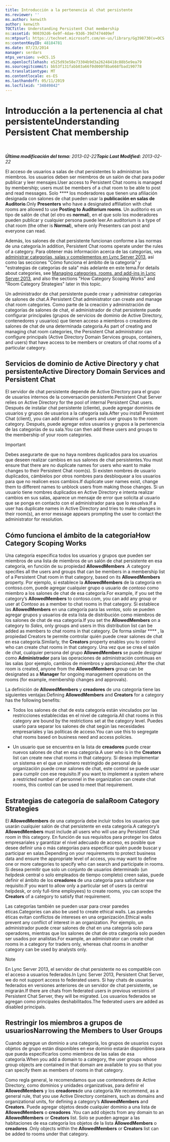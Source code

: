 ```yaml
---
title: Introducción a la pertenencia al chat persistente
ms.reviewer: ''
ms.author: kenwith
author: kenwith
TOCTitle: Understanding Persistent Chat membership
ms:assetid: 900392d6-6e9f-4dae-93d6-39d7474409ef
ms:mtpsurl: https://technet.microsoft.com/en-us/library/Gg398730(v=OCS.15)
ms:contentKeyID: 48184781
ms.date: 07/23/2014
manager: serdars
mtps_version: v=OCS.15
ms.openlocfilehash: e525d93e58e73304b9d3a26248418c88b5e9ea79
ms.sourcegitcommit: bb53f131fabb03a66f0d000f8ba668fbad190778
ms.translationtype: MT
ms.contentlocale: es-ES
ms.lasthandoff: 05/11/2019
ms.locfileid: "34849842"
---
```

<div data-xmlns="http://www.w3.org/1999/xhtml">

<div class="topic" data-xmlns="http://www.w3.org/1999/xhtml" data-msxsl="urn:schemas-microsoft-com:xslt" data-cs="http://msdn.microsoft.com/en-us/">

<div data-asp="http://msdn2.microsoft.com/asp">

# <a name="understanding-persistent-chat-membership"></a><span data-ttu-id="42b52-102">Introducción a la pertenencia al chat persistente</span><span class="sxs-lookup"><span data-stu-id="42b52-102">Understanding Persistent Chat membership</span></span>

</div>

<div id="mainSection">

<div id="mainBody">

<span> </span>

<span data-ttu-id="42b52-103">_**Última modificación del tema:** 2013-02-22_</span><span class="sxs-lookup"><span data-stu-id="42b52-103">_**Topic Last Modified:** 2013-02-22_</span></span>

<span data-ttu-id="42b52-104">El acceso de usuarios a salas de chat persistentes lo administran los miembros. los usuarios deben ser miembros de un salón de chat para poder publicar y leer mensajes.</span><span class="sxs-lookup"><span data-stu-id="42b52-104">User access to Persistent Chat rooms is managed by membership; users must be members of a chat room to be able to post and read messages.</span></span> <span data-ttu-id="42b52-105">Solo \*\*\*\* los moderadores que tienen una afiliación designada con salones de chat pueden usar la **publicación en salas de Auditorio**.</span><span class="sxs-lookup"><span data-stu-id="42b52-105">Only **Presenters** who have a designated affiliation with chat rooms are allowed to use **Posting to Auditorium rooms**.</span></span> <span data-ttu-id="42b52-106">Un auditorio es un tipo de salón de chat (el otro es **normal**), en el que solo los moderadores pueden publicar y cualquier persona puede leer.</span><span class="sxs-lookup"><span data-stu-id="42b52-106">An auditorium is a type of chat room (the other is **Normal**), where only Presenters can post and everyone can read.</span></span>

<span data-ttu-id="42b52-107">Además, los salones de chat persistente funcionan conforme a las normas de una categoría.</span><span class="sxs-lookup"><span data-stu-id="42b52-107">In addition, Persistent Chat rooms operate under the rules of a category.</span></span> <span data-ttu-id="42b52-108">Para obtener más información acerca de las categorías, vea [administrar categorías, salas y complementos en Lync Server 2013](lync-server-2013-managing-categories-rooms-and-add-ins.md), así como las secciones "Cómo funciona el ámbito de la categoría" y "estrategias de categorías de sala" más adelante en este tema.</span><span class="sxs-lookup"><span data-stu-id="42b52-108">For details about categories, see [Managing categories, rooms, and add-ins in Lync Server 2013](lync-server-2013-managing-categories-rooms-and-add-ins.md), and also the sections "How Category Scoping Works" and "Room Category Strategies" later in this topic.</span></span>

<span data-ttu-id="42b52-109">Un administrador de chat persistente puede crear y administrar categorías de salones de chat.</span><span class="sxs-lookup"><span data-stu-id="42b52-109">A Persistent Chat administrator can create and manage chat room categories.</span></span> <span data-ttu-id="42b52-110">Como parte de la creación y administración de categorías de salones de chat, el administrador de chat persistente puede configurar principales (grupos de servicios de dominio de Active Directory, contenedores y usuarios) que tienen acceso a miembros o creadores de salones de chat de una determinada categoría.</span><span class="sxs-lookup"><span data-stu-id="42b52-110">As part of creating and managing chat room categories, the Persistent Chat administrator can configure principals (Active Directory Domain Services groups, containers, and users) that have access to be members or creators of chat rooms of a particular category.</span></span>

<div>

## <a name="active-directory-domain-services-and-persistent-chat"></a><span data-ttu-id="42b52-111">Servicios de dominio de Active Directory y chat persistente</span><span class="sxs-lookup"><span data-stu-id="42b52-111">Active Directory Domain Services and Persistent Chat</span></span>

<span data-ttu-id="42b52-112">El servidor de chat persistente depende de Active Directory para el grupo de usuarios internos de la conversación persistente.</span><span class="sxs-lookup"><span data-stu-id="42b52-112">Persistent Chat Server relies on Active Directory for the pool of internal Persistent Chat users.</span></span> <span data-ttu-id="42b52-113">Después de instalar chat persistente (cliente), puede agregar dominios de usuarios y grupos de usuarios a la categoría sala.</span><span class="sxs-lookup"><span data-stu-id="42b52-113">After you install Persistent Chat (client), you can add domains of users and user groups to the room category.</span></span> <span data-ttu-id="42b52-114">Después, puede agregar estos usuarios y grupos a la pertenencia de las categorías de su sala.</span><span class="sxs-lookup"><span data-stu-id="42b52-114">You can then add these users and groups to the membership of your room categories.</span></span>

<div>


> [!IMPORTANT]  
> <span data-ttu-id="42b52-115">Debes asegurarte de que no haya nombres duplicados para los usuarios que deseen realizar cambios en sus salones de chat persistentes.</span><span class="sxs-lookup"><span data-stu-id="42b52-115">You must ensure that there are no duplicate names for users who want to make changes to their Persistent Chat room(s).</span></span> <span data-ttu-id="42b52-116">Si existen nombres de usuario duplicados, cámbielos por otros nombres para desbloquear a los usuarios para que no realicen esos cambios.</span><span class="sxs-lookup"><span data-stu-id="42b52-116">If duplicate user names exist, change them to different names to unblock users from making those changes.</span></span> <span data-ttu-id="42b52-117">Si un usuario tiene nombres duplicados en Active Directory e intenta realizar cambios en sus salas, aparece un mensaje de error que solicita al usuario que se ponga en contacto con el administrador para que lo resuelva.</span><span class="sxs-lookup"><span data-stu-id="42b52-117">If a user has duplicate names in Active Directory and tries to make changes in their room(s), an error message appears prompting the user to contact the administrator for resolution.</span></span>



</div>

</div>

<div>

## <a name="how-category-scoping-works"></a><span data-ttu-id="42b52-118">Cómo funciona el ámbito de la categoría</span><span class="sxs-lookup"><span data-stu-id="42b52-118">How Category Scoping Works</span></span>

<span data-ttu-id="42b52-119">Una categoría especifica todos los usuarios y grupos que pueden ser miembros de una lista de miembros de un salón de chat persistente en esa categoría, en función de su propiedad **AllowedMembers** .</span><span class="sxs-lookup"><span data-stu-id="42b52-119">A category specifies all the users and groups that can be members in a membership list of a Persistent Chat room in that category, based on its **AllowedMembers** property.</span></span> <span data-ttu-id="42b52-120">Por ejemplo, si establece la **AllowedMembers** de la categoría en contoso.com, puede agregar cualquier grupo o usuario de *contoso* como miembro a los salones de chat de esa categoría.</span><span class="sxs-lookup"><span data-stu-id="42b52-120">For example, if you set the category’s **AllowedMembers** to contoso.com, you can add any group or user at *Contoso* as a member to chat rooms in that category.</span></span> <span data-ttu-id="42b52-121">Si establece las **AllowedMembers** en una categoría para las *ventas*, solo se pueden agregar grupos y usuarios de esta lista de distribución como miembros de los salones de chat de esa categoría.</span><span class="sxs-lookup"><span data-stu-id="42b52-121">If you set the **AllowedMembers** on a category to *Sales*, only groups and users in this distribution list can be added as members to chat rooms in that category.</span></span> <span data-ttu-id="42b52-122">De forma similar \*\*\*\* , la propiedad Creators te permite controlar quién puede crear salones de chat en esa categoría.</span><span class="sxs-lookup"><span data-stu-id="42b52-122">Similarly, the **Creators** property enables you to control who can create chat rooms in that category.</span></span> <span data-ttu-id="42b52-123">Una vez que se crea el salón de chat, cualquier persona del grupo **AllowedMembers** se puede designar como **Administrador** para las operaciones de administración continuas en las salas (por ejemplo, cambios de miembros y aprobaciones).</span><span class="sxs-lookup"><span data-stu-id="42b52-123">After the chat room is created, anyone from the **AllowedMembers** group can be designated as a **Manager** for ongoing management operations on the rooms (for example, membership changes and approvals).</span></span>

<span data-ttu-id="42b52-124">La definición de **AllowedMembers** y **creadores** de una categoría tiene las siguientes ventajas:</span><span class="sxs-lookup"><span data-stu-id="42b52-124">Defining **AllowedMembers** and **Creators** for a category has the following benefits:</span></span>

  - <span data-ttu-id="42b52-125">Todos los salones de chat de esta categoría están vinculados por las restricciones establecidas en el nivel de categoría.</span><span class="sxs-lookup"><span data-stu-id="42b52-125">All chat rooms in this category are bound by the restrictions set at the category level.</span></span> <span data-ttu-id="42b52-126">Puedes usarlo para separar los salones de chat según las necesidades empresariales y las políticas de acceso.</span><span class="sxs-lookup"><span data-stu-id="42b52-126">You can use this to segregate chat rooms based on business need and access policies.</span></span>

  - <span data-ttu-id="42b52-127">Un usuario que se encuentra en la lista de **creadores** puede crear nuevos salones de chat en esa categoría.</span><span class="sxs-lookup"><span data-stu-id="42b52-127">A user who is in the **Creators** list can create new chat rooms in that category.</span></span> <span data-ttu-id="42b52-128">Si desea implementar un sistema en el que un número restringido de personal de la organización puede crear salones de chat, este control se puede usar para cumplir con ese requisito.</span><span class="sxs-lookup"><span data-stu-id="42b52-128">If you want to implement a system where a restricted number of personnel in the organization can create chat rooms, this control can be used to meet that requirement.</span></span>

</div>

<div>

## <a name="room-category-strategies"></a><span data-ttu-id="42b52-129">Estrategias de categoría de sala</span><span class="sxs-lookup"><span data-stu-id="42b52-129">Room Category Strategies</span></span>

<span data-ttu-id="42b52-130">El **AllowedMembers** de una categoría debe incluir todos los usuarios que usarán cualquier salón de chat persistente en esta categoría.</span><span class="sxs-lookup"><span data-stu-id="42b52-130">A category’s **AllowedMembers** must include all users who will use any Persistent Chat room in this category.</span></span> <span data-ttu-id="42b52-131">En función de sus requisitos para proteger los datos empresariales y garantizar el nivel adecuado de acceso, es posible que desee definir una o más categorías para especificar quién puede buscar y participar en salas.</span><span class="sxs-lookup"><span data-stu-id="42b52-131">Depending on your requirements to protect business data and ensure the appropriate level of access, you may want to define one or more categories to specify who can search and participate in rooms.</span></span> <span data-ttu-id="42b52-132">Si desea permitir que solo un conjunto de usuarios determinado (un helpdesk central o solo empleados de tiempo completo) creen salas, puede definir el ámbito de los **creadores** de una categoría para satisfacer ese requisito.</span><span class="sxs-lookup"><span data-stu-id="42b52-132">If you want to allow only a particular set of users (a central helpdesk, or only full-time employees) to create rooms, you can scope the **Creators** of a category to satisfy that requirement.</span></span>

<span data-ttu-id="42b52-133">Las categorías también se pueden usar para crear paredes éticas.</span><span class="sxs-lookup"><span data-stu-id="42b52-133">Categories can also be used to create ethical walls.</span></span> <span data-ttu-id="42b52-134">Las paredes éticas evitan conflictos de intereses en una organización.</span><span class="sxs-lookup"><span data-stu-id="42b52-134">Ethical walls prevent any conflict of interest in an organization.</span></span> <span data-ttu-id="42b52-135">Por ejemplo, un administrador puede crear salones de chat en una categoría solo para operadores, mientras que los salones de chat de otra categoría solo pueden ser usados por analistas.</span><span class="sxs-lookup"><span data-stu-id="42b52-135">For example, an administrator can create chat rooms in a category for traders only, whereas chat rooms in another category can be used by analysts only.</span></span>

<div>


> [!NOTE]  
> <span data-ttu-id="42b52-136">En Lync Server 2013, el servidor de chat persistente no es compatible con el acceso a usuarios federados.</span><span class="sxs-lookup"><span data-stu-id="42b52-136">In Lync Server 2013, Persistent Chat Server, we do not support access to federated users.</span></span> <span data-ttu-id="42b52-137">Si hay chats de usuarios federados en versiones anteriores de un servidor de chat persistente, se migrarán.</span><span class="sxs-lookup"><span data-stu-id="42b52-137">If there are chats from federated users in previous versions of Persistent Chat Server, they will be migrated.</span></span> <span data-ttu-id="42b52-138">Los usuarios federados se agregan como principales deshabilitados.</span><span class="sxs-lookup"><span data-stu-id="42b52-138">The federated users are added as disabled principals.</span></span>



</div>

</div>

<div>

## <a name="narrowing-the-members-to-user-groups"></a><span data-ttu-id="42b52-139">Restringir los miembros a grupos de usuarios</span><span class="sxs-lookup"><span data-stu-id="42b52-139">Narrowing the Members to User Groups</span></span>

<span data-ttu-id="42b52-140">Cuando agregue un dominio a una categoría, los grupos de usuarios cuyos objetos de grupo están disponibles en ese dominio estarán disponibles para que pueda especificarlos como miembros de las salas de esa categoría.</span><span class="sxs-lookup"><span data-stu-id="42b52-140">When you add a domain to a category, the user groups whose group objects are contained in that domain are available to you so that you can specify them as members of rooms in that category.</span></span>

<span data-ttu-id="42b52-141">Como regla general, le recomendamos que use contenedores de Active Directory, como dominios y unidades organizativas, para definir el **AllowedMembers** y los **creadores**de una categoría.</span><span class="sxs-lookup"><span data-stu-id="42b52-141">We recommend, as a general rule, that you use Active Directory containers, such as domains and organizational units, for defining a category’s **AllowedMembers** and **Creators**.</span></span> <span data-ttu-id="42b52-142">Puede agregar objetos desde cualquier dominio a una lista de **AllowedMembers** o **creadores** .</span><span class="sxs-lookup"><span data-stu-id="42b52-142">You can add objects from any domain to an **AllowedMembers** or **Creators** list.</span></span> <span data-ttu-id="42b52-143">Solo se pueden agregar a las habitaciones de esa categoría los objetos de la lista **AllowedMembers** o **creadores** .</span><span class="sxs-lookup"><span data-stu-id="42b52-143">Only objects within the **AllowedMembers** or **Creators** list can be added to rooms under that category.</span></span>

</div>

</div>

<span> </span>

</div>

</div>

</div>

